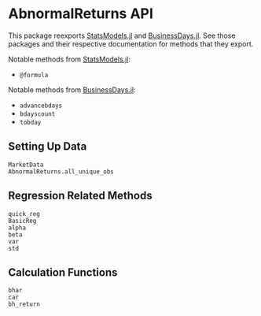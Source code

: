 
# AbnormalReturns API

This package reexports [StatsModels.jl](https://raw.githubusercontent.com/JuliaStats/StatsModels.jl) and [BusinessDays.jl](https://github.com/JuliaFinance/BusinessDays.jl). See those packages and their respective documentation for methods that they export.

Notable methods from [StatsModels.jl](https://raw.githubusercontent.com/JuliaStats/StatsModels.jl):
- `@formula`

Notable methods from [BusinessDays.jl](https://github.com/JuliaFinance/BusinessDays.jl):
- `advancebdays`
- `bdayscount`
- `tobday`

## Setting Up Data

```@docs
MarketData
AbnormalReturns.all_unique_obs
```

## Regression Related Methods

```@docs
quick_reg
BasicReg
alpha
beta
var
std
```

## Calculation Functions

```@docs
bhar
car
bh_return
```
